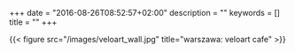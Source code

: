 +++
date = "2016-08-26T08:52:57+02:00"
description = ""
keywords = []
title = ""
+++

{{< figure src="/images/veloart_wall.jpg" title="warszawa: veloart cafe" >}}

<!--more-->